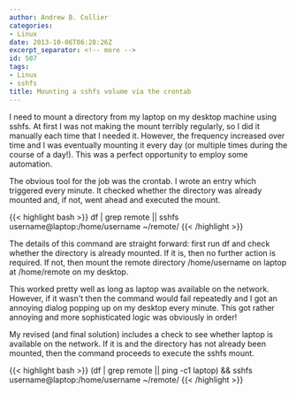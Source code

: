 ```yaml
---
author: Andrew B. Collier
categories:
- Linux
date: 2013-10-06T06:28:26Z
excerpt_separator: <!-- more -->
id: 507
tags:
- Linux
- sshfs
title: Mounting a sshfs volume via the crontab
---
```


I need to mount a directory from my laptop on my desktop machine using sshfs. At first I was not making the mount terribly regularly, so I did it manually each time that I needed it. However, the frequency increased over time and I was eventually mounting it every day (or multiple times during the course of a day!). This was a perfect opportunity to employ some automation.

<!--more-->

The obvious tool for the job was the crontab. I wrote an entry which triggered every minute. It checked whether the directory was already mounted and, if not, went ahead and executed the mount.

{{< highlight bash >}}
df | grep remote || sshfs username@laptop:/home/username ~/remote/
{{< /highlight >}}

The details of this command are straight forward: first run df and check whether the directory is already mounted. If it is, then no further action is required. If not, then mount the remote directory /home/username on laptop at /home/remote on my desktop.

This worked pretty well as long as laptop was available on the network. However, if it wasn't then the command would fail repeatedly and I got an annoying dialog popping up on my desktop every minute. This got rather annoying and more sophisticated logic was obviously in order!

My revised (and final solution) includes a check to see whether laptop is available on the network. If it is and the directory has not already been mounted, then the command proceeds to execute the sshfs mount.

{{< highlight bash >}}
(df | grep remote || ping -c1 laptop) && sshfs username@laptop:/home/username ~/remote/
{{< /highlight >}}
